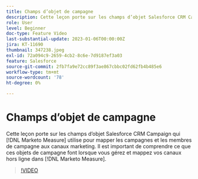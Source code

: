 ```yaml
---
title: Champs d’objet de campagne
description: Cette leçon porte sur les champs d’objet Salesforce CRM Campaign qui [!DNL Marketo Measure] utilise pour mapper les campagnes et les membres de campagne aux canaux marketing. Il est important de comprendre ce que ces objets de campagne font lorsque vous gérez et mappez vos canaux hors ligne dans [!DNL Marketo Measure].
role: User
level: Beginner
doc-type: Feature Video
last-substantial-update: 2023-01-06T00:00:00Z
jira: KT-11690
thumbnail: 347238.jpeg
exl-id: 72a094c9-2659-4cb2-8c6e-7d9187ef3a03
feature: Salesforce
source-git-commit: 2fb7fa9e72cc89f3ae867cbbc02fd62fb4b485e6
workflow-type: tm+mt
source-wordcount: '78'
ht-degree: 0%

---
```


# Champs d’objet de campagne

Cette leçon porte sur les champs d’objet Salesforce CRM Campaign qui [!DNL Marketo Measure] utilise pour mapper les campagnes et les membres de campagne aux canaux marketing. Il est important de comprendre ce que ces objets de campagne font lorsque vous gérez et mappez vos canaux hors ligne dans [!DNL Marketo Measure].

>[!VIDEO](https://video.tv.adobe.com/v/347238/?quality=12&learn=on)
